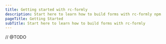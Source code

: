 ```yaml
---
title: Getting started with rc-formly
description: Start here to learn how to build forms with rc-formly npm module
pageTitle: Getting Started
subTitle: Start here to learn how to build forms with rc-formly
---
```

// @TODO